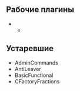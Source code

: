 ## Рабочие плагины

* -

## Устаревшие

* AdminCommands
* AntiLeaver
* BasicFunctional
* CFactoryFractions
